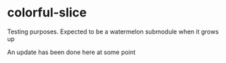 # colorful-slice
Testing purposes. Expected to be a watermelon submodule when it grows up

An update has been done here at some point
